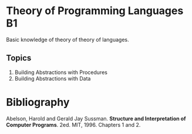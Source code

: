 # Theory of Programming Languages B1
Basic knowledge of theory of theory of languages.

## Topics
1.	Building Abstractions with Procedures 
2.	Building Abstractions with Data

# Bibliography
Abelson, Harold and Gerald Jay Sussman. **Structure and Interpretation of Computer Programs**. 2ed. MIT, 1996.  Chapters 1 and 2.

